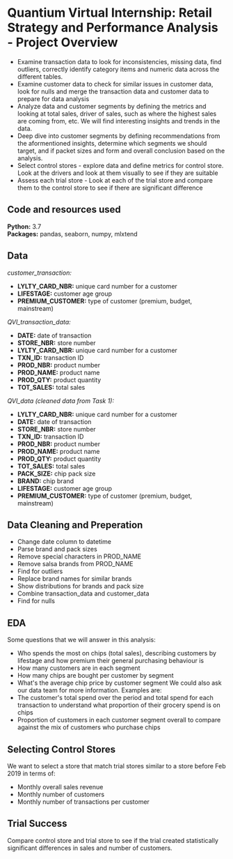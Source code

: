# Quantium Virtual Internship: Retail Strategy and Performance Analysis - Project Overview
- Examine transaction data to look for inconsistencies, missing data, find outliers, correctly identify category items and numeric data across the different tables.
- Examine customer data to check for similar issues in customer data, look for nulls and merge the transaction data and customer data to prepare for data analysis
- Analyze data and customer segments by defining the metrics and looking at total sales, driver of sales, such as where the highest sales are coming from, etc. We will find interesting insights and trends in the data.
- Deep dive into customer segments by defining recommendations from the aformentioned insights, determine which segments we should target, and if packet sizes and form and overall conclusion based on the analysis.
- Select control stores - explore data and define metrics for control store. Look at the drivers and look at them visually to see if they are suitable
- Assess each trial store - Look at each of the trial store and compare them to the control store to see if there are significant difference

## Code and resources used
**Python:** 3.7 <br/>
**Packages:** pandas, seaborn, numpy, mlxtend

## Data
*customer_transaction:*
- **LYLTY_CARD_NBR:** unique card number for a customer
- **LIFESTAGE:** customer age group
- **PREMIUM_CUSTOMER:** type of customer (premium, budget, mainstream)

*QVI_transaction_data:*
- **DATE:** date of transaction
- **STORE_NBR:** store number
- **LYLTY_CARD_NBR:** unique card number for a customer
- **TXN_ID:** transaction ID
- **PROD_NBR:** product number
- **PROD_NAME:** product name
- **PROD_QTY:** product quantity
- **TOT_SALES:** total sales

*QVI_data (cleaned data from Task 1):*
- **LYLTY_CARD_NBR:** unique card number for a customer
- **DATE:** date of transaction
- **STORE_NBR:** store number
- **TXN_ID:** transaction ID
- **PROD_NBR:** product number
- **PROD_NAME:** product name
- **PROD_QTY:** product quantity
- **TOT_SALES:** total sales
- **PACK_SIZE:** chip pack size
- **BRAND:** chip brand
- **LIFESTAGE:** customer age group
- **PREMIUM_CUSTOMER:** type of customer (premium, budget, mainstream)

## Data Cleaning and Preperation
- Change date column to datetime
- Parse brand and pack sizes
- Remove special characters in PROD_NAME
- Remove salsa brands from PROD_NAME
- Find for outliers
- Replace brand names for similar brands
- Show distributions for brands and pack size
- Combine transaction_data and customer_data
- Find for nulls

## EDA
Some questions that we will answer in this analysis:
- Who spends the most on chips (total sales), describing customers by lifestage and
how premium their general purchasing behaviour is
- How many customers are in each segment
- How many chips are bought per customer by segment
- What's the average chip price by customer segment
We could also ask our data team for more information. Examples are:
- The customer's total spend over the period and total spend for each transaction
to understand what proportion of their grocery spend is on chips
- Proportion of customers in each customer segment overall to compare against the
mix of customers who purchase chips

## Selecting Control Stores
We want to select a store that match trial stores similar to a store before Feb 2019 in terms of:
- Monthly overall sales revenue
- Monthly number of customers
- Monthly number of transactions per customer

## Trial Success
Compare control store and trial store to see if the trial created statistically significant differences in sales and number of customers.
